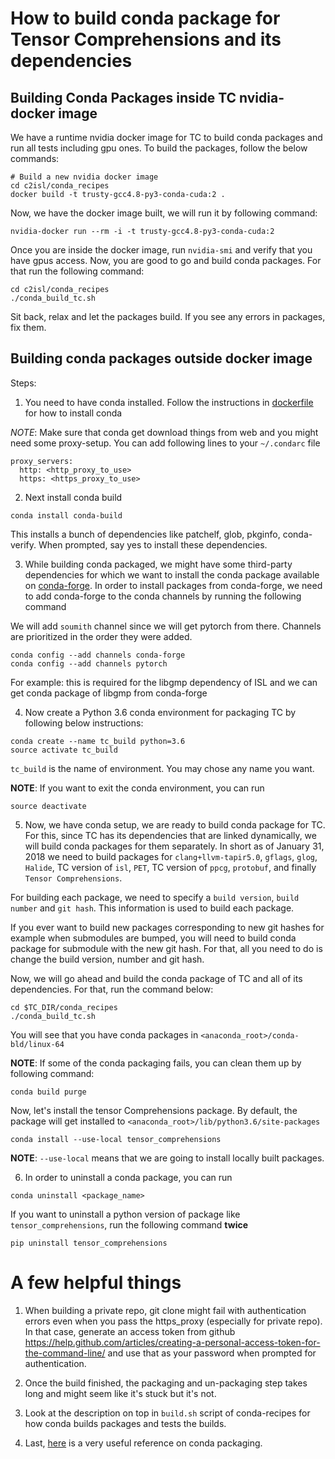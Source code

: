 # How to build conda package for Tensor Comprehensions and its dependencies

## Building Conda Packages inside TC nvidia-docker image

We have a runtime nvidia docker image for TC to build conda packages and run all
tests including gpu ones. To build the packages, follow the below commands:

```Shell
# Build a new nvidia docker image
cd c2isl/conda_recipes
docker build -t trusty-gcc4.8-py3-conda-cuda:2 .
```

Now, we have the docker image built, we will run it by following command:

```Shell
nvidia-docker run --rm -i -t trusty-gcc4.8-py3-conda-cuda:2
```

Once you are inside the docker image, run `nvidia-smi` and verify that you have
gpus access. Now, you are good to go and build conda packages. For that run the
following command:

```Shell
cd c2isl/conda_recipes
./conda_build_tc.sh
```

Sit back, relax and let the packages build. If you see any errors in packages, fix them.

## Building conda packages outside docker image

Steps:
1. You need to have conda installed. Follow the instructions in [dockerfile](https://github.com/nicolasvasilache/c2isl/tree/master/docker/linux-trusty-gcc4.8-tapir5.0-cuda8-cudnn6-py3-conda) for how to install conda

*NOTE*: Make sure that conda get download things from web and you might need some
proxy-setup. You can add following lines to your `~/.condarc` file

```
proxy_servers:
  http: <http_proxy_to_use>
  https: <https_proxy_to_use>
```

2. Next install conda build

```Shell
conda install conda-build
```

This installs a bunch of dependencies like patchelf, glob, pkginfo, conda-verify.
When prompted, say yes to install these dependencies.

3. While building conda packaged, we might have some third-party dependencies for which we want to install the conda package available on [conda-forge](https://github.com/conda-forge/feedstocks). In order to install packages from conda-forge, we need to add conda-forge to the conda channels by running the following command

We will add `soumith` channel since we will get pytorch from there. Channels are prioritized in the order they were added.

```Shell
conda config --add channels conda-forge
conda config --add channels pytorch
```

For example: this is required for the libgmp dependency of ISL and we can get
conda package of libgmp from conda-forge

4. Now create a Python 3.6 conda environment for packaging TC by following below
instructions:

```Shell
conda create --name tc_build python=3.6
source activate tc_build
```

`tc_build` is the name of environment. You may chose any name you want.

**NOTE**: If you want to exit the conda environment, you can run

```Shell
source deactivate
```

5. Now, we have conda setup, we are ready to build conda package for TC. For this,
since TC has its dependencies that are linked dynamically, we will build conda
packages for them separately. In short as of January 31, 2018 we need to build
packages for `clang+llvm-tapir5.0`, `gflags`, `glog`, `Halide`, TC version of `isl`, `PET`, TC version of `ppcg`, `protobuf`, and finally `Tensor Comprehensions`.

For building each package, we need to specify a `build version`, `build number` and
`git hash`. This information is used to build each package.

If you ever want to build new packages corresponding to new git hashes for example
when submodules are bumped, you will need to build conda package for submodule
with the new git hash. For that, all you need to do is change the build version,
number and git hash.

Now, we will go ahead and build the conda package of TC and all of its dependencies. For that, run the command below:

```Shell
cd $TC_DIR/conda_recipes
./conda_build_tc.sh
```

You will see that you have conda packages in `<anaconda_root>/conda-bld/linux-64`

**NOTE**: If some of the conda packaging fails, you can clean them up by following
command:

```Shell
conda build purge
```

Now, let's install the tensor Comprehensions package. By default, the package
will get installed to `<anaconda_root>/lib/python3.6/site-packages`

```Shell
conda install --use-local tensor_comprehensions
```

**NOTE**: `--use-local` means that we are going to install locally built packages.

6. In order to uninstall a conda package, you can run

```Shell
conda uninstall <package_name>
```

If you want to uninstall a python version of package like `tensor_comprehensions`,
run the following command **twice**

```Shell
pip uninstall tensor_comprehensions
```

# A few helpful things
1. When building a private repo, git clone might fail with authentication errors
even when you pass the https_proxy (especially for private repo). In that case,
generate an access token from github https://help.github.com/articles/creating-a-personal-access-token-for-the-command-line/
and use that as your password when prompted for authentication.

2. Once the build finished, the packaging and un-packaging step takes long
and might seem like it's stuck but it's not.

3. Look at the description on top in `build.sh` script of conda-recipes for how
conda builds packages and tests the builds.

4. Last, [here](https://conda.io/docs/user-guide/tasks/index.html) is a very useful reference on conda packaging.
